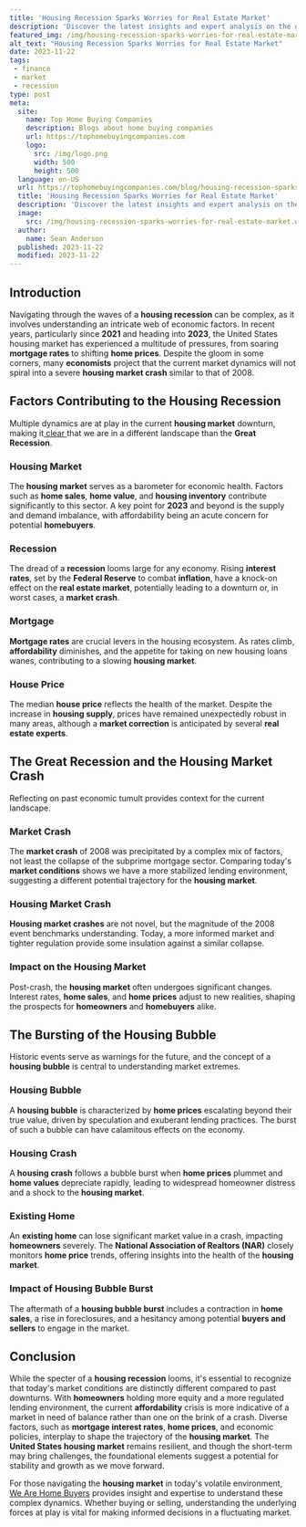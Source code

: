 ```yaml
---
title: 'Housing Recession Sparks Worries for Real Estate Market'
description: 'Discover the latest insights and expert analysis on the gripping housing recession. Uncover its causes, impacts, and proven strategies to navigate the market turmoil. Dive in now!'
featured_img: /img/housing-recession-sparks-worries-for-real-estate-market.webp
alt_text: "Housing Recession Sparks Worries for Real Estate Market"
date: 2023-11-22
tags:
 - finance
 - market
 - recession
type: post
meta:
  site:
    name: Top Home Buying Companies
    description: Blogs about home buying companies
    url: https://tophomebuyingcompanies.com
    logo:
      src: /img/logo.png
      width: 500
      height: 500
  language: en-US
  url: https://tophomebuyingcompanies.com/blog/housing-recession-sparks-worries-for-real-estate-market
  title: 'Housing Recession Sparks Worries for Real Estate Market'
  description: 'Discover the latest insights and expert analysis on the gripping housing recession. Uncover its causes, impacts, and proven strategies to navigate the market turmoil. Dive in now!'
  image:
    src: /img/housing-recession-sparks-worries-for-real-estate-market.webp
  author:
    name: Sean Anderson
  published: 2023-11-22
  modified: 2023-11-22
---
```


## Introduction
Navigating through the waves of a **housing recession** can be complex, as it involves understanding an intricate web of economic factors. In recent years, particularly since **2021** and heading into **2023**, the United States housing market has experienced a multitude of pressures, from soaring **mortgage rates** to shifting **home prices**. Despite the gloom in some corners, many **economists** project that the current market dynamics will not spiral into a severe **housing market crash** similar to that of 2008.

## Factors Contributing to the Housing Recession
Multiple dynamics are at play in the current **housing market** downturn, making it[  clear  ](https://swifthomeshifts.com/blog/uncovering-the-impending-housing-recession-implications-and-precautionary-measures)that we are in a different landscape than the **Great Recession**.

### Housing Market
The **housing market** serves as a barometer for economic health. Factors such as **home sales**, **home value**, and **housing inventory** contribute significantly to this sector. A key point for **2023** and beyond is the supply and demand imbalance, with affordability being an acute concern for potential **homebuyers**.

### Recession
The dread of a **recession** looms large for any economy. Rising **interest rates**, set by the **Federal Reserve** to combat **inflation**, have a knock-on effect on the **real estate market**, potentially leading to a downturn or, in worst cases, a **market crash**.

### Mortgage
**Mortgage rates** are crucial levers in the housing ecosystem. As rates climb, **affordability** diminishes, and the appetite for taking on new housing loans wanes, contributing to a slowing **housing market**.

### House Price
The median **house price** reflects the health of the market. Despite the increase in **housing supply**, prices have remained unexpectedly robust in many areas, although a **market correction** is anticipated by several **real estate experts**.

## The Great Recession and the Housing Market Crash
Reflecting on past economic tumult provides context for the current landscape.

### Market Crash
The **market crash** of 2008 was precipitated by a complex mix of factors, not least the collapse of the subprime mortgage sector. Comparing today's **market conditions** shows we have a more stabilized lending environment, suggesting a different potential trajectory for the **housing market**.

### Housing Market Crash
**Housing market crashes** are not novel, but the magnitude of the 2008 event benchmarks understanding. Today, a more informed market and tighter regulation provide some insulation against a similar collapse.

### Impact on the Housing Market
Post-crash, the **housing market** often undergoes significant changes. Interest rates, **home sales**, and **home prices** adjust to new realities, shaping the prospects for **homeowners** and **homebuyers** alike.

## The Bursting of the Housing Bubble
Historic events serve as warnings for the future, and the concept of a **housing bubble** is central to understanding market extremes.

### Housing Bubble
A **housing bubble** is characterized by **home prices** escalating beyond their true value, driven by speculation and exuberant lending practices. The burst of such a bubble can have calamitous effects on the economy.

### Housing Crash
A **housing crash** follows a bubble burst when **home prices** plummet and **home values** depreciate rapidly, leading to widespread homeowner distress and a shock to the **housing market**.

### Existing Home
An **existing home** can lose significant market value in a crash, impacting **homeowners** severely. The **National Association of Realtors (NAR)** closely monitors **home price** trends, offering insights into the health of the **housing market**.

### Impact of Housing Bubble Burst
The aftermath of a **housing bubble burst** includes a contraction in **home sales**, a rise in foreclosures, and a hesitancy among potential **buyers and sellers** to engage in the market.

## Conclusion
While the specter of a **housing recession** looms, it's essential to recognize that today's market conditions are distinctly different compared to past downturns. With **homeowners** holding more equity and a more regulated lending environment, the current **affordability** crisis is more indicative of a market in need of balance rather than one on the brink of a crash. Diverse factors, such as **mortgage interest rates**, **home prices**, and economic policies, interplay to shape the trajectory of the **housing market**. The **United States housing market** remains resilient, and though the short-term may bring challenges, the foundational elements suggest a potential for stability and growth as we move forward.

For those navigating the **housing market** in today's volatile environment, [We Are Home Buyers](https://www.wearehomebuyers.com/) provides insight and expertise to understand these complex dynamics. Whether buying or selling, understanding the underlying forces at play is vital for making informed decisions in a fluctuating market.